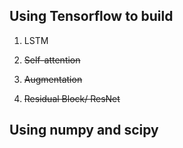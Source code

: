 ## Using Tensorflow to build

1. LSTM

2. ~~Self-attention~~ 

3. ~~Augmentation~~

4. ~~Residual Block/ ResNet~~


## Using numpy and scipy

